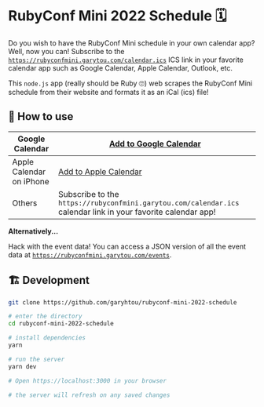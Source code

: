 # RubyConf Mini 2022 Schedule 🗓️

Do you wish to have the RubyConf Mini schedule in your own calendar app? Well, now you can! Subscribe to the
[`https://rubyconfmini.garytou.com/calendar.ics`](https://rubyconfmini.garytou.com/calendar.ics) ICS link in your favorite
calendar app such as Google Calendar, Apple Calendar, Outlook, etc.

This `node.js` app (really should be Ruby 🙄) web scrapes the RubyConf Mini schedule from their website and formats it
as an iCal (ics) file!

## 📎 How to use

| Google Calendar          | [Add to Google Calendar](https://calendar.google.com/calendar/render?cid=j4fl51nffh7vllo958sl3i8dp44s9qr9%40import.calendar.google.com) |
| ------------------------ | --------------------------------------------------------------------------------------------------------------------------------------- |
| Apple Calendar on iPhone | [Add to Apple Calendar](https://rubyconfmini.garytou.com/calendar.ics)                                                                  |
| Others                   | Subscribe to the `https://rubyconfmini.garytou.com/calendar.ics` calendar link in your favorite calendar app!                           |

**Alternatively...**

Hack with the event data! You can access a JSON version of all the event data at
[`https://rubyconfmini.garytou.com/events`](https://rubyconfmini.garytou.com/events).

## 🏗️ Development

```sh
git clone https://github.com/garyhtou/rubyconf-mini-2022-schedule

# enter the directory
cd rubyconf-mini-2022-schedule

# install dependencies
yarn

# run the server
yarn dev

# Open https://localhost:3000 in your browser

# the server will refresh on any saved changes
```